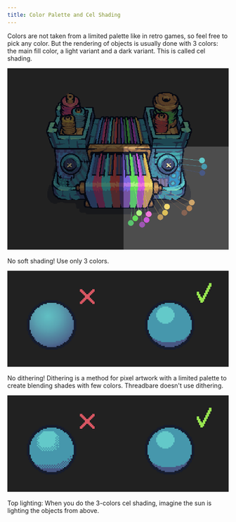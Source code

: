 ```yaml
---
title: Color Palette and Cel Shading
---
```



Colors are not taken from a limited palette like in retro games, so feel free to pick any color. But the rendering of objects is usually done with 3 colors: the main fill color, a light variant and a dark variant. This is called cel shading.

![](img/celshading-three-colors.png)

No soft shading! Use only 3 colors.

![](img/celshading-no-soft-shading.png)

No dithering! Dithering is a method for pixel artwork with a limited palette to create blending shades with few colors. Threadbare doesn't use dithering.

![](img/celshading-no-dithering.png)

Top lighting: When you do the 3-colors cel shading, imagine the sun is lighting the objects from above.
